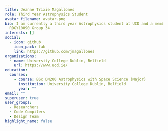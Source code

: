 ```yaml
---
title: Jeanne Trixie Magallones
role: Third Year Astrophysics Student
avatar_filename: avatar.png
bio: I am currently a third year Astrophysics student at UCD and a member of
  RDGY10090 Group 34
interests: []
social:
  - icon: github
    icon_pack: fab
    link: https://github.com/jmagallones
organizations:
  - name: University College Dublin, Belfield
    url: https://www.ucd.ie/
education:
  courses:
    - course: BSc DN200 Astrophysics with Space Science (Major)
      institution: University College Dublin, Belfield
      year: ""
email: ""
superuser: true
user_groups:
  - Researchers
  - Code Compilers
  - Design Team
highlight_name: false
---
```


